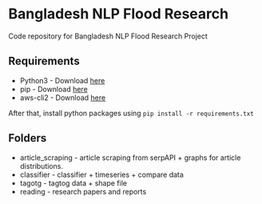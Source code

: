 # Bangladesh NLP Flood Research
Code repository for Bangladesh NLP Flood Research Project

## Requirements
* Python3 - Download [here](https://www.python.org/downloads/)
* pip - Download [here](https://pip.pypa.io/en/stable/installing/)
* aws-cli2 - Download [here](https://docs.aws.amazon.com/cli/latest/userguide/install-cliv2.html)

After that, install python packages using `pip install -r requirements.txt`

## Folders
* article_scraping - article scraping from serpAPI + graphs for article distributions.
* classifier - classifier + timeseries + compare data
* tagotg - tagtog data + shape file
* reading - research papers and reports
